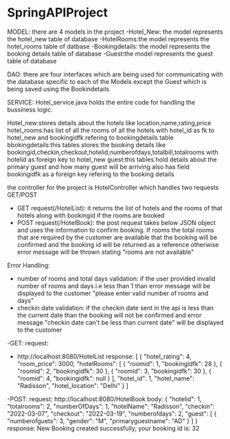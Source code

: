 # SpringAPIProject
MODEL:
 there are 4 models in the project
	-Hotel_New: the model represents the hotel_new table of database 
	-HotelRooms:the model represents the hotel_rooms table of datbase
	-Bookingdetails: the model represents the booking details table of database
	-Guest:the model represents the guest table of database

DAO:
there are four interfaces which are being used for communicating with the database specific to each of the Models except the Guest which is being saved using the Bookindetails

SERVICE:
Hotel_service.java holds the entire code for handling the bussiness logic.

Hotel_new:stores details about the hotels like location,name,rating,price
hotel_rooms:has list of all the rooms of all the hotels with hotel_id as fk to hotel_new and bookingidfk refering to bookingdetails table
bbokingdetails:this tables stores the booking details like bookingid,checkin,checkout,hotelid,numberofdays,totalbill,totalrooms with hotelid as foreign key to hotel_new
guest:this tables hold details about the primary guest and how many guest will be arriving also has field bookingidfk as a foreign key refering to the booking details

the controller for the project is HotelController which handles two requests GET/POST
- GET request(/HotelList): it returns the list of hotels and the rooms of that hotels along with bookingid if the rooms are booked
- POST request(/HotelBook): the post request takes below JSON object and uses the information to confirm booking. If rooms the total rooms that are required by the customer are   available that the booking will be confirmed and the booking id will be returned as a reference otherwise error message will be thrown stating "rooms are not available"

Error Handling:
- number of rooms and total days validation:
 if the user provided invalid number of rooms and days i.e less than 1 than error message will be displayed to the customer "please enter valid number of rooms and days"
- checkin date validation:
 if the checkin date sent in the api is less than the current date than the booking will not be confirmed and error message "checkin date can't be less than current date" will be displayed to the customer
 
 
-GET:
request:
- http://localhost:8080/HotelList
response:
[
    {
        "hotel_rating": 4,
        "room_price": 3000,
        "hotelRooms": [
            {
                "roomid": 1,
                "bookingidfk": 28
            },
            {
                "roomid": 2,
                "bookingidfk": 30
            },
            {
                "roomid": 3,
                "bookingidfk": 30
            },
            {
                "roomid": 4,
                "bookingidfk": null
            }
        ],
        "hotel_id": 1,
        "hotel_name": "Radisson",
        "hotel_location": "Delhi"
    }
]

-POST:
request:
http://localhost:8080/HotelBook
body:
{
    "hotelid": 1,
    "totalrooms": 2,
    "numberOfDays": 1,
    "hotelName": "Radisson",
    "checkin": "2022-03-07",
    "checkout": "2022-03-19",
    "numberofdays": 2,
    "guest": [
        {
            "numberofguets": 3,
            "gender": "M",
            "primaryguestname": "AD"
        }
    ]
}
response:
New Booking created successfully, your booking id is:	32


 
